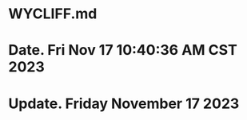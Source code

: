# WYCLIFF.md 
# Date.         Fri Nov 17 10:40:36 AM CST 2023
# Update.       Friday November 17 2023

